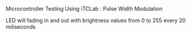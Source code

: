 Microcontroller Testing Using iTCLab : Pulse Width Modulation

LED will fading in and out with brightness values from 0 to 255 every 20 miliseconds
